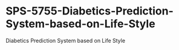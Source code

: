 # SPS-5755-Diabetics-Prediction-System-based-on-Life-Style
Diabetics Prediction System based on Life Style
